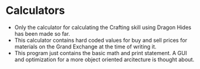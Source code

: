 # Calculators
* Only the calculator for calculating the Crafting skill using Dragon Hides has been made so far.
* This calculator contains hard coded values for buy and sell prices for materials on the Grand Exchange at the time of writing it.
* This program just contains the basic math and print statement. A GUI and optimization for a more object oriented arcitecture is thought about.
